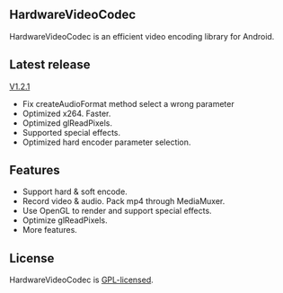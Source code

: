 ## HardwareVideoCodec
HardwareVideoCodec is an efficient video encoding library for Android.

## Latest release
[V1.2.1](https://github.com/lmylr/HardwareVideoCodec/releases/tag/v1.2.1)

* Fix createAudioFormat method select a wrong parameter
* Optimized x264. Faster.
* Optimized glReadPixels.
* Supported special effects.
* Optimized hard encoder parameter selection.

## Features
* Support hard & soft encode.
* Record video & audio. Pack mp4 through MediaMuxer.
* Use OpenGL to render and support special effects.
* Optimize glReadPixels.
* More features.

## License
HardwareVideoCodec is [GPL-licensed](https://github.com/lmylr/HardwareVideoCodec/tree/master/LICENSE).